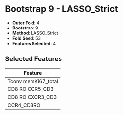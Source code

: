 # Bootstrap 9 - LASSO_Strict

- **Outer Fold**: 4
- **Bootstrap**: 9
- **Method**: LASSO_Strict
- **Fold Seed**: 53
- **Features Selected**: 4

## Selected Features

| Feature |
|---------|
| Tconv memKi67_total |
| CD8 RO CCR5_CD3 |
| CD8 RO CXCR3_CD3 |
| CCR4_CD8RO |
